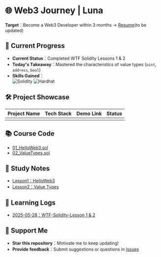 # 🌐 Web3 Journey | Luna

**Target**：Become a Web3 Developer within 3 months → [Resume](resume_link)(to be updated)

## 🚀 Current Progress
- **Current Status**：Completed WTF Solidity Lessons 1 & 2
- **Today's Takeaway**：Mastered the characteristics of value types (`uint`, `address`, `bool`)
- **Skills Gained**：  
  ![Solidity](https://img.shields.io/badge/Solidity-%23363636.svg?style=flat&logo=solidity&logoColor=white)
  ![Hardhat](https://img.shields.io/badge/Hardhat-181717?logo=hardhat)

## 🛠️ Project Showcase
| Project Name | Tech Stack | Demo Link | Status |
|--------------|------------|-----------|--------|
|              |            |           |        |

## 📚 Course Code
- [01_HelloWeb3.sol](https://gist.github.com/lunarun/dd5729a5d3eb59a8beeb39e23b080e0c)  
- [02_ValueTypes.sol](contracts/ValueTypes.sol)  

## 📝 Study Notes
- [Lesson1：HelloWeb3](notes/01-HelloWeb3.md)
- [Lesson2：Value Types](notes/02-Value-Types.md)

## 📅 Learning Logs
- [2025-05-28：WTF-Solidity-Lesson 1 & 2](daily-logs/2025-05-28-WTF-Solidity-Lesson1-2.md)

## 🤝 Support Me
- **Star this repository**：Motivate me to keep updating!
- **Provide feedback**：Submit suggestions or questions in [Issues](https://github.com/lunarun/Web3-Journey/issues)
